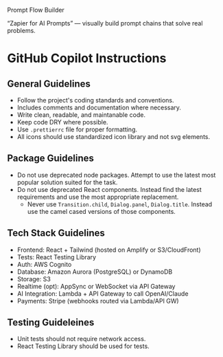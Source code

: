 Prompt Flow Builder

“Zapier for AI Prompts” — visually build prompt chains that solve real problems.

# GitHub Copilot Instructions

## General Guidelines

- Follow the project's coding standards and conventions.
- Includes comments and documentation where necessary.
- Write clean, readable, and maintanable code.
- Keep code DRY where possible.
- Use `.prettierrc` file for proper formatting.
- All icons should use standardized icon library and not svg elements.

## Package Guidelines

- Do not use deprecated node packages. Attempt to use the latest most popular solution suited for the task.
- Do not use deprecated React components. Instead find the latest requirements and use the most appropriate replacement.
    - Never use `Transition.child`, `Dialog.panel`, `Dialog.title`. Instead use the camel cased versions of those components.

## Tech Stack Guidelines

- Frontend: React + Tailwind (hosted on Amplify or S3/CloudFront)
- Tests: React Testing Library
- Auth: AWS Cognito
- Database: Amazon Aurora (PostgreSQL) or DynamoDB
- Storage: S3
- Realtime (opt): AppSync or WebSocket via API Gateway
- AI Integration: Lambda + API Gateway to call OpenAI/Claude
- Payments: Stripe (webhooks routed via Lambda/API GW)

## Testing Guideleines

- Unit tests should not require network access.
- React Testing Library should be used for tests.
